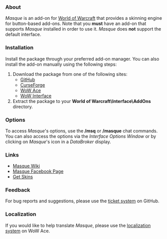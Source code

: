 ### About ###

_Masque_ is an add-on for [World of Warcraft](https://worldofwarcraft.com "World of Warcraft Website") that provides a skinning engine for button-based add-ons. Note that you **must** have an add-on that supports _Masque_ installed in order to use it. _Masque_ does **not** support the default interface.

### Installation ###

Install the package through your preferred add-on manager. You can also install the add-on manually using the following steps:

1. Download the package from one of the following sites:
    - [GitHub](https://github.com/stormfx/masque/releases "Download from GitHub")
    - [CurseForge](https://www.curseforge.com/wow/addons/masque "Download from CurseForge")
    - [WoW Ace](https://www.wowace.com/projects/masque "Download from WoW Ace")
    - [WoW Interface](https://www.wowinterface.com/downloads/info12097 "Download from WoW Interface")
2. Extract the package to your **World of Warcraft\Interface\AddOns** directory.

### Options ###

To access _Masque_'s options, use the **/msq** or **/masque** chat commands. You can also access the options via the _Interface Options Window_ or by clicking on _Masque_'s icon in a _DataBroker_ display.

### Links ###

- [Masque Wiki](https://github.com/stormfx/masque/wiki "Masque Wiki")
- [Masque Facebook Page](https://www.facebook.com/masqueui "Masque on Facebook")
- [Get Skins](https://github.com/stormfx/masque/wiki/skin-list "Masque Skin List")

### Feedback ###

For bug reports and suggestions, please use the [ticket system](https://github.com/stormfx/masque/issues) on GitHub.

### Localization ###

If you would like to help translate _Masque_, please use the [localization system](https://www.wowace.com/projects/masque/localization) on WoW Ace.
